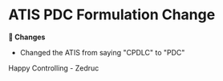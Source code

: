 <div id="changelog"></div>

# ATIS PDC Formulation Change

**🔧 Changes**  

* Changed the ATIS from saying "CPDLC" to "PDC"

Happy Controlling
\- Zedruc
